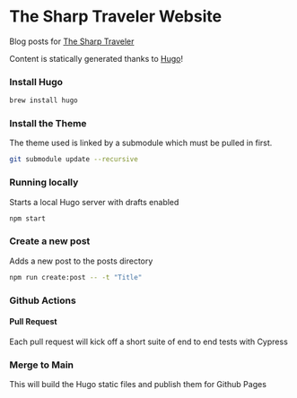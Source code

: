 # The Sharp Traveler Website
Blog posts for [The Sharp Traveler](http://thesharptraveler.com)

Content is statically generated thanks to [Hugo](https://gohugo.io/)!

### Install Hugo
```bash
brew install hugo
```

### Install the Theme
The theme used is linked by a submodule which must be pulled in first.

```bash
git submodule update --recursive
``` 

### Running locally

Starts a local Hugo server with drafts enabled

```bash
npm start
```

### Create a new post

Adds a new post to the posts directory
```bash
npm run create:post -- -t "Title"
```

### Github Actions

#### Pull Request
Each pull request will kick off a short suite of end to end tests with Cypress

### Merge to Main
This will build the Hugo static files and publish them for Github Pages